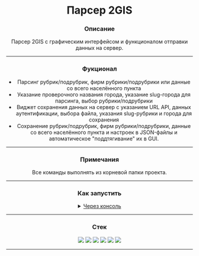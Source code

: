 <div align="center">
  <h1>Парсер 2GIS</h1>
  <h3>Описание</h3>
  <p>Парсер 2GIS с графическим интерфейсом и функционалом отправки данных на сервер.</p>
  <hr>
  <h3>Фукционал</h3>
  <ul>
    <li>Парсинг рубрик/подрубрик, фирм рубрики/подрубрики или данные со всего населённого пункта</li>
    <li>Указание проверочного названия города, указание slug-города для парсинга, выбор рубрики/подрубрики</li>
    <li>Виджет сохранения данных на сервер с указанием URL API, данных аутентификации, выбора файла, указания slug-рубрики и города для сохранения</li>
    <li>Сохранение рубрик/подрубрик, фирм рубрики/подрубрики, данные со всего населённого пункта и настроек в JSON-файлы и автоматическое "поддтягивание" их в GUI.</li>
  </ul>
  <hr>
  <h3>Примечания</h3>
</div>
  <p align="center">Все команды выполнять из корневой папки проекта.</p>
<hr>

<h3 align="center">Как запустить</h3>
<details>
  <p align="center"><summary align="center"><ins>Через консоль</ins></summary></p>
  <ul>
    <li align="center"><b>1.</b> Создать и активировать виртуальное окружение при помощи <code>Poetry</code>:
       <ul>
          <li><b>a)</b> Установить <code>Poetry</code>: <code>pip install poetry</code></li>
          <li><b>б)</b> Активировать виртуальное окружение: <code>poetry shell</code> (если <code>Poetry</code> не находит <code>Python ^3.11</code>, воспользоваться <a href="https://python-poetry.org/docs/managing-environments/">инструкцией</a>)</li>
          <li><b>в)</b> Установить зависимости: <code>poetry install</code></li>
       </ul>
    </li>
    <li align="center">
       <p><b>2.</b> Инициализировать <code>pre-commit</code>: <code>pre-commit install</code></p>
    </li>
    <li align="center">
      <p><b>3.</b> Выполнить команду <code>python main.py -g (--gui)</code></p>
    </li>
  </ul>
</details>

<hr>

<h3 align="center">Стек</h3>
<p align="center">
  <img src="https://img.shields.io/badge/Python-3.12-red?style=flat&logo=python&logoColor=white">
  <img src="https://img.shields.io/badge/PyQt-6-red?style=flat&logo=qt&logoColor=white">
  <img src="https://img.shields.io/badge/selenium-4.25.0-red?style=flat&logo=selenium&logoColor=white">
  <img src="https://img.shields.io/badge/aiohttp-3.10.10-red?style=flat&logo=aiohttp&logoColor=white">
  <img src="https://img.shields.io/badge/Poetry-Latest-red?style=flat&logo=poetry&logoColor=white">
  <img src="https://img.shields.io/badge/Pre commit-Latest-red?style=flat&logo=Precommit&logoColor=white">
</p>
<hr>
